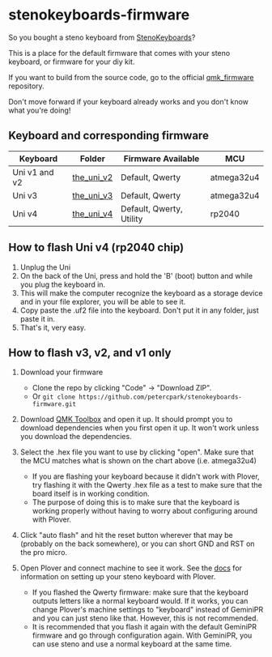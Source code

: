 # stenokeyboards-firmware

So you bought a steno keyboard from [StenoKeyboards](https://stenokeyboards.com/)?

This is a place for the default firmware that comes with your steno keyboard, or firmware for your diy kit.

If you want to build from the source code, go to the official [qmk_firmware](https://github.com/qmk/qmk_firmware/tree/master/keyboards/the_uni) repository.

Don't move forward if your keyboard already works and you don't know what you're doing!

## Keyboard and corresponding firmware

| Keyboard      | Folder                    | Firmware Available       | MCU        |
| ------------- | ------------------------- | ------------------------ | ---------- |
| Uni v1 and v2 | [the_uni_v2](the_uni_v2/) | Default, Qwerty          | atmega32u4 |
| Uni v3        | [the_uni_v3](the_uni_v3/) | Default, Qwerty          | atmega32u4 |
| Uni v4        | [the_uni_v4](the_uni_v4/) | Default, Qwerty, Utility | rp2040     |

## How to flash Uni v4 (rp2040 chip)

1.  Unplug the Uni
2.  On the back of the Uni, press and hold the 'B' (boot) button and while you plug the keyboard in.
3.  This will make the computer recognize the keyboard as a storage device and in your file explorer, you will be able to see it.
4.  Copy paste the .uf2 file into the keyboard. Don't put it in any folder, just paste it in.
5.  That's it, very easy.

## How to flash v3, v2, and v1 only

1. Download your firmware

   - Clone the repo by clicking "Code" -> "Download ZIP".
   - Or `git clone https://github.com/petercpark/stenokeyboards-firmware.git`

2. Download [QMK Toolbox](https://github.com/qmk/qmk_toolbox/releases/latest) and open it up. It should prompt you to download dependencies when you first open it up. It won't work unless you download the dependencies.
3. Select the .hex file you want to use by clicking "open". Make sure that the MCU matches what is shown on the chart above (i.e. atmega32u4)

   - If you are flashing your keyboard because it didn't work with Plover, try flashing it with the Qwerty .hex file as a test to make sure that the board itself is in working condition.
   - The purpose of doing this is to make sure that the keyboard is working properly without having to worry about configuring around with Plover.

4. Click "auto flash" and hit the reset button wherever that may be (probably on the back somewhere), or you can short GND and RST on the pro micro.
5. Open Plover and connect machine to see it work. See the [docs](https://docs.stenokeyboards.com/) for information on setting up your steno keyboard with Plover.
   - If you flashed the Qwerty firmware: make sure that the keyboard outputs letters like a normal keyboard would. If it works, you can change Plover's machine settings to "keyboard" instead of GeminiPR and you can just steno like that. However, this is not recommended.
   - It is recommended that you flash it again with the default GeminiPR firmware and go through configuration again. With GeminiPR, you can use steno and use a normal keyboard at the same time.
